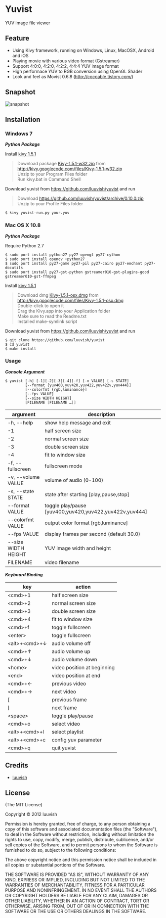 Yuvist
======

YUV image file viewer

Feature
-------

* Using Kivy framework, running on Windows, Linux, MacOSX, Android and iOS
* Playing movie with various video format (Gstreamer)
* Support 4:0:0, 4:2:0, 4:2:2, 4:4:4 YUV image format
* High performace YUV to RGB conversion using OpenGL Shader
* Look and feel as Movist 0.6.8 (http://cocoable.tistory.com/)

Snapshot
--------

![snapshot](https://github.com/luuvish/yuvist/raw/master/snapshot.png "Yuvist Snapshot")

Installation
------------

### Windows 7 ###

***Python Package***

Install [kivy 1.5.1](http://kivy.org/docs/installation/installation-windows.html)

> Download package [Kivy-1.5.1-w32.zip](http://kivy.googlecode.com/files/Kivy-1.5.1-w32.zip) from <http://kivy.googlecode.com/files/Kivy-1.5.1-w32.zip>  
> Unzip to your Program Files folder  
> Run kivy.bat in Command Shell  

Download yuvist from <https://github.com/luuvish/yuvist> and run

> Download <https://github.com/luuvish/yuvist/archive/0.10.0.zip>  
> Unzip to your Profile Files folder  

    $ kivy yuvist-run.py your.yuv

### Mac OS X 10.8 ###

***Python Package***

Require Python 2.7

    $ sudo port install python27 py27-opengl py27-cython
    $ sudo port install opencv +python27
    $ sudo port install py27-game py27-pil py27-cairo py27-enchant py27-docutils
    $ sudo port install py27-gst-python gstreamer010-gst-plugins-good gstreamer010-gst-ffmpeg

Install [kivy 1.5.1](http://kivy.org/docs/installation/installation-macosx.html)

> Download dmg [Kivy-1.5.1-osx.dmg](http://kivy.googlecode.com/files/Kivy-1.5.1-osx.dmg) from <http://kivy.googlecode.com/files/Kivy-1.5.1-osx.dmg>  
> Double-click to open it  
> Drag the Kivy.app into your Application folder  
> Make sure to read the Readme.txt  
> Installed make-symlink script  

Download yuvist from <https://github.com/luuvish/yuvist> and run

    $ git clone https://github.com/luuvish/yuvist
    $ cd yuvist
    $ make install

### Usage ###

***Console Argument***

    $ yuvist [-h] [-1][-2][-3][-4][-f] [-v VALUE] [-s STATE]
             [--format {yuv400,yuv420,yuv422,yuv422v,yuv444}]
             [--colorfmt {rgb,luminance}]
             [--fps VALUE]
             [--size WIDTH HEIGHT]
             [FILENAME [FILENAME …]]

argument             | description
---------------------|----------------------------
-h, --help           | show help message and exit  
-1                   | half screen size  
-2                   | normal screen size  
-3                   | double screen size  
-4                   | fit to window size  
-f, --fullscreen     | fullscreen mode  
-v, --volume VALUE   | volume of audio (0-100)  
-s, --state STATE    | state after starting [play,pause,stop]  
--format VALUE       | toggle play/pause [yuv400,yuv420,yuv422,yuv422v,yuv444]  
--colorfmt VALUE     | output color format [rgb,luminance]  
--fps VALUE          | display frames per second (default 30.0)  
--size WIDTH HEIGHT  | YUV image width and height  
FILENAME             | video filename  

***Keyboard Binding***

key                  | action
---------------------|----------------------------
\<cmd>+1             | half screen size  
\<cmd>+2             | normal screen size  
\<cmd>+3             | double screen size  
\<cmd>+4             | fit to window size  
\<cmd>+f             | toggle fullscreen  
\<enter>             | toggle fullscreen  
\<alt>+\<cmd>+&darr; | audio volume off  
\<cmd>+&uarr;        | audio volume up  
\<cmd>+&darr;        | audio volume down  
\<home>              | video position at beginning  
\<end>               | video position at end  
\<cmd>+&larr;        | previous video  
\<cmd>+&rarr;        | next video  
[                    | previous frame  
]                    | next frame  
\<space>             | toggle play/pause  
\<cmd>+o             | select video  
\<alt>+\<cmd>+l      | select playlist  
\<alt>+\<cmd>+c      | config yuv parameter  
\<cmd>+q             | quit yuvist  

Credits
-------

- [luuvish](http://github.com/luuvish)

License
-------

(The MIT License)

Copyright © 2012 luuvish

Permission is hereby granted, free of charge, to any person obtaining a copy of this software and associated documentation files (the "Software"), to deal in the Software without restriction, including without limitation the rights to use, copy, modify, merge, publish, distribute, sublicense, and/or sell copies of the Software, and to permit persons to whom the Software is furnished to do so, subject to the following conditions:

The above copyright notice and this permission notice shall be included in all copies or substantial portions of the Software.

THE SOFTWARE IS PROVIDED "AS IS", WITHOUT WARRANTY OF ANY KIND, EXPRESS OR IMPLIED, INCLUDING BUT NOT LIMITED TO THE WARRANTIES OF MERCHANTABILITY, FITNESS FOR A PARTICULAR PURPOSE AND NONINFRINGEMENT. IN NO EVENT SHALL THE AUTHORS OR COPYRIGHT HOLDERS BE LIABLE FOR ANY CLAIM, DAMAGES OR OTHER LIABILITY, WHETHER IN AN ACTION OF CONTRACT, TORT OR OTHERWISE, ARISING FROM, OUT OF OR IN CONNECTION WITH THE SOFTWARE OR THE USE OR OTHERS DEALINGS IN THE SOFTWARE.
